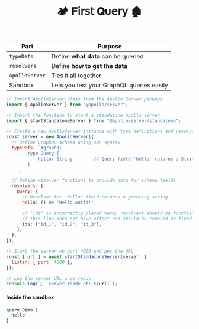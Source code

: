<h1  align="center" > 🏕️ 𝐅𝗂𝗋𝗌𝗍 𝐐υ𝖾𝗋𝗒 🏚️</h1>

</br>

<p  align="center" >

| Part           | Purpose                                   |
| -------------- | ----------------------------------------- |
| `typeDefs`     | Define **what data** can be queried       |
| `resolvers`    | Define **how to get the data**            |
| `ApolloServer` | Ties it all together                      |
| Sandbox        | Lets you test your GraphQL queries easily |

</p>

```js
// Import ApolloServer class from the Apollo Server package
import { ApolloServer } from "@apollo/server";

// Import the function to start a standalone Apollo server
import { startStandaloneServer } from "@apollo/server/standalone";

// Create a new ApolloServer instance with type definitions and resolvers
const server = new ApolloServer({
  // Define GraphQL schema using SDL syntax
  typeDefs: `#graphql
        type Query {
            hello: String        // Query field 'hello' returns a String
        }
    `,

  // Define resolver functions to provide data for schema fields
  resolvers: {
    Query: {
      // Resolver for 'hello' field returns a greeting string
      hello: () => "Hello world!",

      // 'ids' is incorrectly placed here; resolvers should be functions
      // This line does not have effect and should be removed or fixed
      ids: ["id_1", "id_2", "id_3"],
    },
  },
});

// Start the server on port 4000 and get the URL
const { url } = await startStandaloneServer(server, {
  listen: { port: 4000 },
});

// Log the server URL once ready
console.log(`🚀  Server ready at: ${url}`);

```

#### Inside the sandbox

```graphql
query Demo {
  hello
}
```
